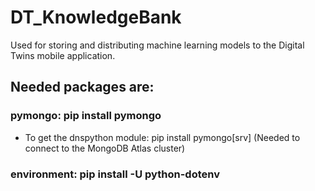 # DT_KnowledgeBank
Used for storing and distributing machine learning models to the Digital Twins mobile application.


## Needed packages are:

### pymongo: pip install pymongo
 - To get the dnspython module: pip install pymongo[srv] (Needed to connect to the MongoDB Atlas cluster)

### environment: pip install -U python-dotenv
